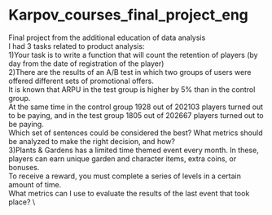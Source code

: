 # Karpov_courses_final_project_eng
Final project from the additional education of data analysis \
I had 3 tasks related to product analysis: \
1)Your task is to write a function that will count the retention of players (by day from the date of registration of the player) \
2)There are the results of an A/B test in which two groups of users were offered different sets of promotional offers.  \
It is known that ARPU in the test group is higher by 5% than in the control group. \
At the same time in the control group 1928 out of 202103 players turned out to be paying, and in the test group 1805 out of 202667 players turned out to be paying.\
Which set of sentences could be considered the best? What metrics should be analyzed to make the right decision, and how? \
3)Plants & Gardens has a limited time themed event every month. In these, players can earn unique garden and character items, extra coins, or bonuses. \
To receive a reward, you must complete a series of levels in a certain amount of time. \
What metrics can I use to evaluate the results of the last event that took place? \
